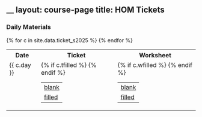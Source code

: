 __
layout: course-page
title: HOM Tickets
---

### Daily Materials

<div class="x-scroll">
<table class="asst-table">
<tr><th>Date</th><th>Ticket</th><th>Worksheet</th></tr>
{% for c in site.data.ticket_s2025 %}
<tr valign="top">
  <td>
    {{ c.day }}
  </td>
  <td>
    <table class="inner">
      <tr>
         <td> <a href="{{ c.ticket }}">blank</a> </td>
      </tr>
      {% if c.tfilled %}
      <tr>
         <td> <a href="{{ c.tfilled }}">filled</a> </td>
      </tr>
      {% endif %}
    </table>
  </td>
  <td>
    <table class="inner">
      <tr>
         <td> <a href="{{ c.worksheet }}">blank</a> </td>
      </tr>
      {% if c.wfilled %}
      <tr>
         <td> <a href="{{ c.wfilled }}">filled</a> </td>
      </tr>
      {% endif %}
    </table>
  </td>
</tr>
{% endfor %}
</table>
</div>
</table>
</div>
